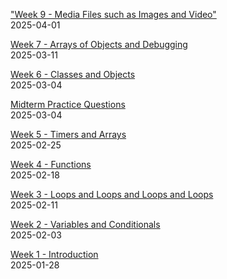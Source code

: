 ["Week 9 - Media Files such as Images and Video"](week9/)  
2025-04-01  

[Week 7 - Arrays of Objects and Debugging](week7/)  
2025-03-11  

[Week 6 - Classes and Objects](week6/)  
2025-03-04  

[Midterm Practice Questions](midterm-practice/)  
2025-03-04  

[Week 5 - Timers and Arrays](week5/)  
2025-02-25  

[Week 4 - Functions](week4/)  
2025-02-18  

[Week 3 - Loops and Loops and Loops and Loops](week3/)  
2025-02-11  

[Week 2 - Variables and Conditionals](week2/)  
2025-02-03  

[Week 1 - Introduction](intro/)  
2025-01-28  

